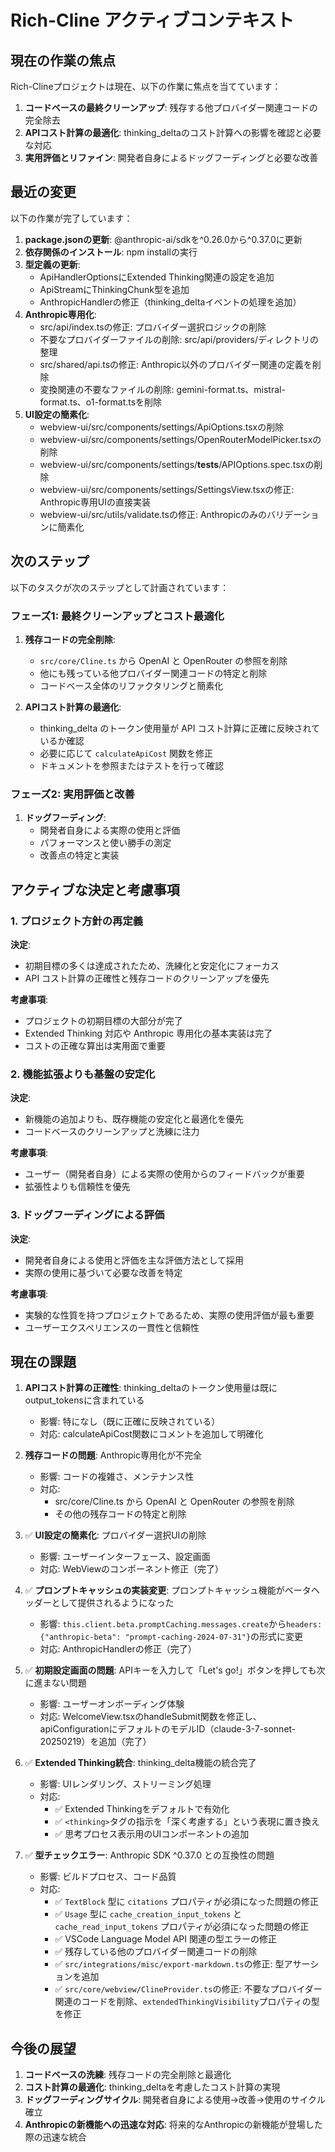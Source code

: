 # Rich-Cline アクティブコンテキスト

## 現在の作業の焦点

Rich-Clineプロジェクトは現在、以下の作業に焦点を当てています：

1. **コードベースの最終クリーンアップ**: 残存する他プロバイダー関連コードの完全除去
2. **APIコスト計算の最適化**: thinking_deltaのコスト計算への影響を確認と必要な対応
3. **実用評価とリファイン**: 開発者自身によるドッグフーディングと必要な改善

## 最近の変更

以下の作業が完了しています：

1. **package.jsonの更新**: @anthropic-ai/sdkを^0.26.0から^0.37.0に更新
2. **依存関係のインストール**: npm installの実行
3. **型定義の更新**:
   - ApiHandlerOptionsにExtended Thinking関連の設定を追加
   - ApiStreamにThinkingChunk型を追加
   - AnthropicHandlerの修正（thinking_deltaイベントの処理を追加）
4. **Anthropic専用化**:
   - src/api/index.tsの修正: プロバイダー選択ロジックの削除
   - 不要なプロバイダーファイルの削除: src/api/providers/ディレクトリの整理
   - src/shared/api.tsの修正: Anthropic以外のプロバイダー関連の定義を削除
   - 変換関連の不要なファイルの削除: gemini-format.ts、mistral-format.ts、o1-format.tsを削除
5. **UI設定の簡素化**:
   - webview-ui/src/components/settings/ApiOptions.tsxの削除
   - webview-ui/src/components/settings/OpenRouterModelPicker.tsxの削除
   - webview-ui/src/components/settings/__tests__/APIOptions.spec.tsxの削除
   - webview-ui/src/components/settings/SettingsView.tsxの修正: Anthropic専用UIの直接実装
   - webview-ui/src/utils/validate.tsの修正: Anthropicのみのバリデーションに簡素化

## 次のステップ

以下のタスクが次のステップとして計画されています：

### フェーズ1: 最終クリーンアップとコスト最適化

1. **残存コードの完全削除**:
   - `src/core/Cline.ts` から OpenAI と OpenRouter の参照を削除
   - 他にも残っている他プロバイダー関連コードの特定と削除
   - コードベース全体のリファクタリングと簡素化

2. **APIコスト計算の最適化**:
   - thinking_delta のトークン使用量が API コスト計算に正確に反映されているか確認
   - 必要に応じて `calculateApiCost` 関数を修正
   - ドキュメントを参照またはテストを行って確認

### フェーズ2: 実用評価と改善

1. **ドッグフーディング**:
   - 開発者自身による実際の使用と評価
   - パフォーマンスと使い勝手の測定
   - 改善点の特定と実装

## アクティブな決定と考慮事項

### 1. プロジェクト方針の再定義

**決定**: 
- 初期目標の多くは達成されたため、洗練化と安定化にフォーカス
- API コスト計算の正確性と残存コードのクリーンアップを優先

**考慮事項**:
- プロジェクトの初期目標の大部分が完了
- Extended Thinking 対応や Anthropic 専用化の基本実装は完了
- コストの正確な算出は実用面で重要

### 2. 機能拡張よりも基盤の安定化

**決定**:
- 新機能の追加よりも、既存機能の安定化と最適化を優先
- コードベースのクリーンアップと洗練に注力

**考慮事項**:
- ユーザー（開発者自身）による実際の使用からのフィードバックが重要
- 拡張性よりも信頼性を優先

### 3. ドッグフーディングによる評価

**決定**:
- 開発者自身による使用と評価を主な評価方法として採用
- 実際の使用に基づいて必要な改善を特定

**考慮事項**:
- 実験的な性質を持つプロジェクトであるため、実際の使用評価が最も重要
- ユーザーエクスペリエンスの一貫性と信頼性

## 現在の課題

1. **APIコスト計算の正確性**: thinking_deltaのトークン使用量は既にoutput_tokensに含まれている
   - 影響: 特になし（既に正確に反映されている）
   - 対応: calculateApiCost関数にコメントを追加して明確化

2. **残存コードの問題**: Anthropic専用化が不完全
   - 影響: コードの複雑さ、メンテナンス性
   - 対応: 
     - src/core/Cline.ts から OpenAI と OpenRouter の参照を削除
     - その他の残存コードの特定と削除

3. ✅ **UI設定の簡素化**: プロバイダー選択UIの削除
   - 影響: ユーザーインターフェース、設定画面
   - 対応: WebViewのコンポーネント修正（完了）

4. ✅ **プロンプトキャッシュの実装変更**: プロンプトキャッシュ機能がベータヘッダーとして提供されるようになった
   - 影響: `this.client.beta.promptCaching.messages.create`から`headers: {"anthropic-beta": "prompt-caching-2024-07-31"}`の形式に変更
   - 対応: AnthropicHandlerの修正（完了）

5. ✅ **初期設定画面の問題**: APIキーを入力して「Let's go!」ボタンを押しても次に進まない問題
   - 影響: ユーザーオンボーディング体験
   - 対応: WelcomeView.tsxのhandleSubmit関数を修正し、apiConfigurationにデフォルトのモデルID（claude-3-7-sonnet-20250219）を追加（完了）

6. ✅ **Extended Thinking統合**: thinking_delta機能の統合完了
   - 影響: UIレンダリング、ストリーミング処理
   - 対応: 
     - ✅ Extended Thinkingをデフォルトで有効化
     - ✅ `<thinking>`タグの指示を「深く考慮する」という表現に置き換え
     - ✅ 思考プロセス表示用のUIコンポーネントの追加

7. ✅ **型チェックエラー**: Anthropic SDK ^0.37.0 との互換性の問題
   - 影響: ビルドプロセス、コード品質
   - 対応:
     - ✅ `TextBlock` 型に `citations` プロパティが必須になった問題の修正
     - ✅ `Usage` 型に `cache_creation_input_tokens` と `cache_read_input_tokens` プロパティが必須になった問題の修正
     - ✅ VSCode Language Model API 関連の型エラーの修正
     - ✅ 残存している他のプロバイダー関連コードの削除
     - ✅ `src/integrations/misc/export-markdown.ts`の修正: 型アサーションを追加
     - ✅ `src/core/webview/ClineProvider.ts`の修正: 不要なプロバイダー関連のコードを削除、`extendedThinkingVisibility`プロパティの型を修正

## 今後の展望

1. **コードベースの洗練**: 残存コードの完全削除と最適化
2. **コスト計算の最適化**: thinking_deltaを考慮したコスト計算の実現
3. **ドッグフーディングサイクル**: 開発者自身による使用→改善→使用のサイクル確立
4. **Anthropicの新機能への迅速な対応**: 将来的なAnthropicの新機能が登場した際の迅速な統合
